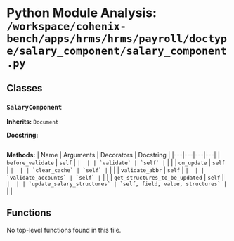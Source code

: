 # Python Module Analysis: `/workspace/cohenix-bench/apps/hrms/hrms/payroll/doctype/salary_component/salary_component.py`

## Classes

### `SalaryComponent`
**Inherits:** `Document`


**Docstring:**
```

```

**Methods:**
| Name | Arguments | Decorators | Docstring |
|---|---|---|---|
| `before_validate` | `self` | `` |  |
| `validate` | `self` | `` |  |
| `on_update` | `self` | `` |  |
| `clear_cache` | `self` | `` |  |
| `validate_abbr` | `self` | `` |  |
| `validate_accounts` | `self` | `` |  |
| `get_structures_to_be_updated` | `self` | `` |  |
| `update_salary_structures` | `self, field, value, structures` | `` |  |





## Functions

No top-level functions found in this file.
